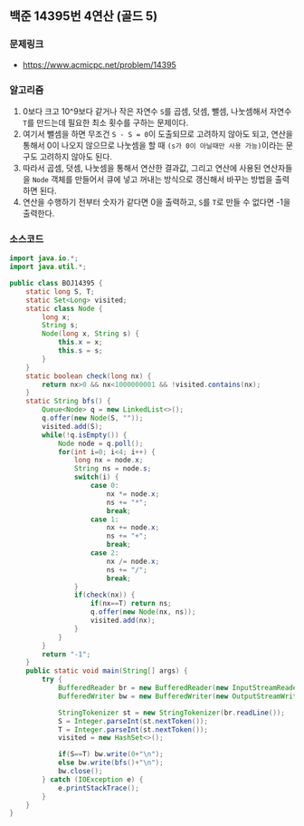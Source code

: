 ## 백준 14395번 4연산 (골드 5)

### 문제링크
- https://www.acmicpc.net/problem/14395

### 알고리즘
1. 0보다 크고 10^9보다 같거나 작은 자연수 `S`를 곱셈, 덧셈, 뺄셈, 나눗셈해서 자연수 `T`를 만드는데 필요한 최소 횟수를 구하는 문제이다.
2. 여기서 뺄셈을 하면 무조건 `S - S = 0`이 도출되므로 고려하지 않아도 되고, 연산을 통해서 0이 나오지 않으므로 나눗셈을 할 때 `(s가 0이 아닐때만 사용 가능)`이라는 문구도 고려하지 않아도 된다.
3. 따라서 곱셈, 덧셈, 나눗셈을 통해서 연산한 결과값, 그리고 연산에 사용된 연산자들을 `Node` 객체를 만들어서 큐에 넣고 꺼내는 방식으로 갱신해서 바꾸는 방법을 출력하면 된다.
4. 연산을 수행하기 전부터 숫자가 같다면 0을 출력하고, `S`를 `T`로 만들 수 없다면 -1을 출력한다.

### 소스코드
```java
import java.io.*;
import java.util.*;

public class BOJ14395 {
    static long S, T;
    static Set<Long> visited;
    static class Node {
        long x;
        String s;
        Node(long x, String s) {
            this.x = x;
            this.s = s;
        }
    }
    static boolean check(long nx) {
        return nx>0 && nx<1000000001 && !visited.contains(nx);
    }
    static String bfs() {
        Queue<Node> q = new LinkedList<>();
        q.offer(new Node(S, ""));
        visited.add(S);
        while(!q.isEmpty()) {
            Node node = q.poll();
            for(int i=0; i<4; i++) {
                long nx = node.x;
                String ns = node.s;
                switch(i) {
                    case 0:
                        nx *= node.x;
                        ns += "*";
                        break;
                    case 1:
                        nx += node.x;
                        ns += "+";
                        break;
                    case 2:
                        nx /= node.x;
                        ns += "/";
                        break;
                }
                if(check(nx)) {
                    if(nx==T) return ns;
                    q.offer(new Node(nx, ns));
                    visited.add(nx);
                }
            }
        }
        return "-1";
    }
    public static void main(String[] args) {
        try {
            BufferedReader br = new BufferedReader(new InputStreamReader(System.in));
            BufferedWriter bw = new BufferedWriter(new OutputStreamWriter(System.out));

            StringTokenizer st = new StringTokenizer(br.readLine());
            S = Integer.parseInt(st.nextToken());
            T = Integer.parseInt(st.nextToken());
            visited = new HashSet<>();

            if(S==T) bw.write(0+"\n");
            else bw.write(bfs()+"\n");
            bw.close();
        } catch (IOException e) {
            e.printStackTrace();
        }
    }
}
```